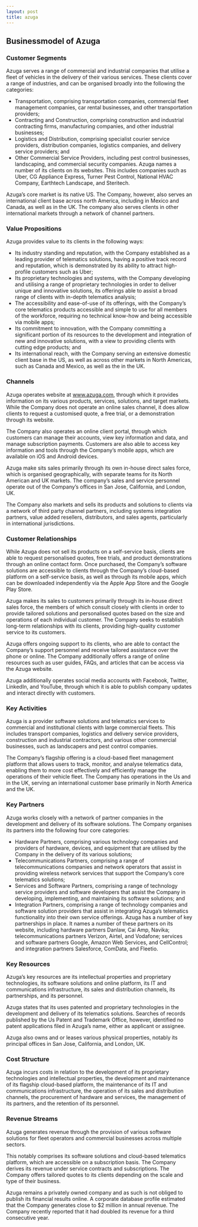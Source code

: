 ```yaml
---
layout: post
title: azuga
---
```


Businessmodel of Azuga
-----------------------

### Customer Segments

Azuga serves a range of commercial and industrial companies that utilise a fleet of vehicles in the delivery of their various services. These clients cover a range of industries, and can be organised broadly into the following the categories:

 * Transportation, comprising transportation companies, commercial fleet management companies, car rental businesses, and other transportation providers;
* Contracting and Construction, comprising construction and industrial contracting firms, manufacturing companies, and other industrial businesses;
* Logistics and Distribution, comprising specialist courier service providers, distribution companies, logistics companies, and delivery service providers; and
* Other Commercial Service Providers, including pest control businesses, landscaping, and commercial security companies.
 Azuga names a number of its clients on its websites. This includes companies such as Uber, CG Appliance Express, Turner Pest Control, National HVAC Company, Earthtech Landscape, and Steritech.

Azuga’s core market is its native US. The Company, however, also serves an international client base across north America, including in Mexico and Canada, as well as in the UK. The company also serves clients in other international markets through a network of channel partners.

### Value Propositions

Azuga provides value to its clients in the following ways:

 * Its industry standing and reputation, with the Company established as a leading provider of telematics solutions, having a positive track record and reputation, which is demonstrated by its ability to attract high-profile customers such as Uber;
* Its proprietary technologies and systems, with the Company developing and utilising a range of proprietary technologies in order to deliver unique and innovative solutions, its offerings able to assist a broad range of clients with in-depth telematics analysis;
* The accessibility and ease-of-use of its offerings, with the Company’s core telematics products accessible and simple to use for all members of the workforce, requiring no technical know-how and being accessible via mobile apps;
* Its commitment to innovation, with the Company committing a significant portion of its resources to the development and integration of new and innovative solutions, with a view to providing clients with cutting edge products; and
* Its international reach, with the Company serving an extensive domestic client base in the US, as well as across other markets in North Americas, such as Canada and Mexico, as well as the in the UK.
 ### Channels

Azuga operates website at www.azuga.com, through which it provides information on its various products, services, solutions, and target markets. While the Company does not operate an online sales channel, it does allow clients to request a customised quote, a free trial, or a demonstration through its website.

The Company also operates an online client portal, through which customers can manage their accounts, view key information and data, and manage subscription payments. Customers are also able to access key information and tools through the Company’s mobile apps, which are available on iOS and Android devices.

Azuga make sits sales primarily through its own in-house direct sales force, which is organised geographically, with separate teams for its North American and UK markets. The company’s sales and service personnel operate out of the Company’s offices in San Jose, California, and London, UK.

The Company also markets and sells its products and solutions to clients via a network of third party channel partners, including systems integration partners, value added resellers, distributors, and sales agents, particularly in international jurisdictions.

### Customer Relationships

While Azuga does not sell its products on a self-service basis, clients are able to request personalised quotes, free trials, and product demonstrations through an online contact form. Once purchased, the Company’s software solutions are accessible to clients through the Company’s cloud-based platform on a self-service basis, as well as through its mobile apps, which can be downloaded independently via the Apple App Store and the Google Play Store.

Azuga makes its sales to customers primarily through its in-house direct sales force, the members of which consult closely with clients in order to provide tailored solutions and personalised quotes based on the size and operations of each individual customer. The Company seeks to establish long-term relationships with its clients, providing high-quality customer service to its customers.

Azuga offers ongoing support to its clients, who are able to contact the Company’s support personnel and receive tailored assistance over the phone or online. The Company additionally offers a range of online resources such as user guides, FAQs, and articles that can be access via the Azuga website.

Azuga additionally operates social media accounts with Facebook, Twitter, LinkedIn, and YouTube, through which it is able to publish company updates and interact directly with customers.

### Key Activities

Azuga is a provider software solutions and telematics services to commercial and institutional clients with large commercial fleets. This includes transport companies, logistics and delivery service providers, construction and industrial contractors, and various other commercial businesses, such as landscapers and pest control companies.

The Company’s flagship offering is a cloud-based fleet management platform that allows users to track, monitor, and analyse telematics data, enabling them to more cost effectively and efficiently manage the operations of their vehicle fleet. The Company has operations in the Us and in the UK, serving an international customer base primarily in North America and the UK.

### Key Partners

Azuga works closely with a network of partner companies in the development and delivery of its software solutions. The Company organises its partners into the following four core categories:

 * Hardware Partners, comprising various technology companies and providers of hardware, devices, and equipment that are utilised by the Company in the delivery of its various solutions;
* Telecommunications Partners, comprising a range of telecommunications companies and network operators that assist in providing wireless network services that support the Company’s core telematics solutions;
* Services and Software Partners, comprising a range of technology service providers and software developers that assist the Company in developing, implementing, and maintaining its software solutions; and
* Integration Partners, comprising a range of technology companies and software solution providers that assist in integrating Azuga’s telematics functionality into their own service offerings.
 Azuga has a number of key partnerships in place. It names a number of these partners on its website, including hardware partners Danlaw, Cai Amp, Navika; telecommunications partners Verizon, Airtel, and Vodafone; services and software partners Google, Amazon Web Services, and CellControl; and integration partners Salesforce, ComData, and Fleetio.

### Key Resources

Azuga’s key resources are its intellectual properties and proprietary technologies, its software solutions and online platform, its IT and communications infrastructure, its sales and distribution channels, its partnerships, and its personnel.

Azuga states that its uses patented and proprietary technologies in the development and delivery of its telematics solutions. Searches of records published by the Us Patent and Trademark Office, however, identified no patent applications filed in Azuga’s name, either as applicant or assignee.

Azuga also owns and or leases various physical properties, notably its principal offices in San Jose, California, and London, UK.

### Cost Structure

Azuga incurs costs in relation to the development of its proprietary technologies and intellectual properties, the development and maintenance of its flagship cloud-based platform, the maintenance of its IT and communications infrastructure, the operation of its sales and distribution channels, the procurement of hardware and services, the management of its partners, and the retention of its personnel.

### Revenue Streams

Azuga generates revenue through the provision of various software solutions for fleet operators and commercial businesses across multiple sectors.

This notably comprises its software solutions and cloud-based telematics platform, which are accessible on a subscription basis. The Company derives its revenue under service contracts and subscriptions. The Company offers tailored quotes to its clients depending on the scale and type of their business.

Azuga remains a privately owned company and as such is not obliged to publish its financial results online. A corporate database profile estimated that the Company generates close to $2 million in annual revenue. The Company recently reported that it had doubled its revenue for a third consecutive year.
